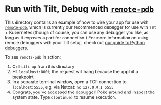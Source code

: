 # Run with Tilt, Debug with [`remote-pdb`](https://pypi.org/project/remote-pdb/)

This directory contains an example of how to wire your app for use with [`remote-pdb`](https://pypi.org/project/remote-pdb/), which is currently our recommended debugger for use with Tilt + Kubernetes (though of course, you can use any debugger you like, as long as it exposes a port for connection.) For more information on using remote debuggers with your Tilt setup, check out [our guide to Python debuggers](https://docs.tilt.dev/debuggers_python.html).

To see `remote-pdb` in action:

1. Call `tilt up` from this directory
2. Hit `localhost:8000`; the request will hang because the app hit a breakpoint
3. In a separate terminal window, open a TCP connection to `localhost:5555`, e.g. via Netcat: `nc 127.0.0.1 5555`
4. Congrats, you've accessed the debugger! Poke around and inspect the system state. Type `c(ontinue)` to resume execution.
